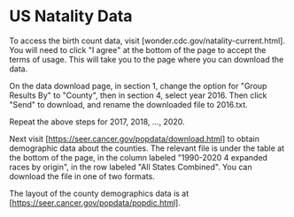 # US Natality Data

To access the birth count data, visit
[wonder.cdc.gov/natality-current.html].  You will need to click "I
agree" at the bottom of the page to accept the terms of usage.  This
will take you to the page where you can download the data.

On the data download page, in section 1, change the option for "Group
Results By" to "County", then in section 4, select year 2016.  Then
click "Send" to download, and rename the downloaded file to 2016.txt.

Repeat the above steps for 2017, 2018, ..., 2020.

Next visit [https://seer.cancer.gov/popdata/download.html] to obtain
demographic data about the counties.  The relevant file is under the
table at the bottom of the page, in the column labeled "1990-2020 4
expanded races by origin", in the row labeled "All States Combined".
You can download the file in one of two formats.

The layout of the county demographics data is at
[https://seer.cancer.gov/popdata/popdic.html].
